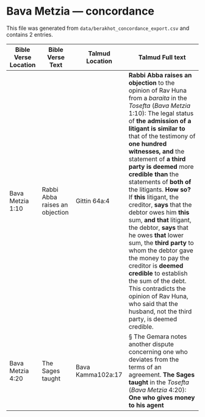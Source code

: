 # Bava Metzia — concordance

This file was generated from `data/berakhot_concordance_export.csv` and contains 2 entries.

| Bible Verse Location | Bible Verse Text | Talmud Location | Talmud Full text |
|---|---|---|---|
| Bava Metzia 1:10 | Rabbi Abba raises an objection | Gittin 64a:4 | <b>Rabbi Abba raises an objection</b> to the opinion of Rav Huna from a <i>baraita</i> in the <i>Tosefta</i> (<i>Bava Metzia</i> 1:10): The legal status of <b>the admission of a litigant is similar to</b> that of the testimony of <b>one hundred witnesses, and</b> the statement of <b>a third party is deemed</b> more <b>credible than</b> the statements of <b>both of</b> the litigants. <b>How so?</b> If <b>this</b> litigant, the creditor, <b>says</b> that the debtor owes him <b>this</b> sum, <b>and that</b> litigant, the debtor, <b>says</b> that he owes <b>that</b> lower sum, the <b>third party</b> to whom the debtor gave the money to pay the creditor is <b>deemed credible</b> to establish the sum of the debt. This contradicts the opinion of Rav Huna, who said that the husband, not the third party, is deemed credible. |
| Bava Metzia 4:20 | The Sages taught | Bava Kamma102a:17 | § The Gemara notes another dispute concerning one who deviates from the terms of an agreement. <b>The Sages taught</b> in the <i>Tosefta</i> (<i>Bava Metzia</i> 4:20): <b>One who gives money to his agent</b> |
